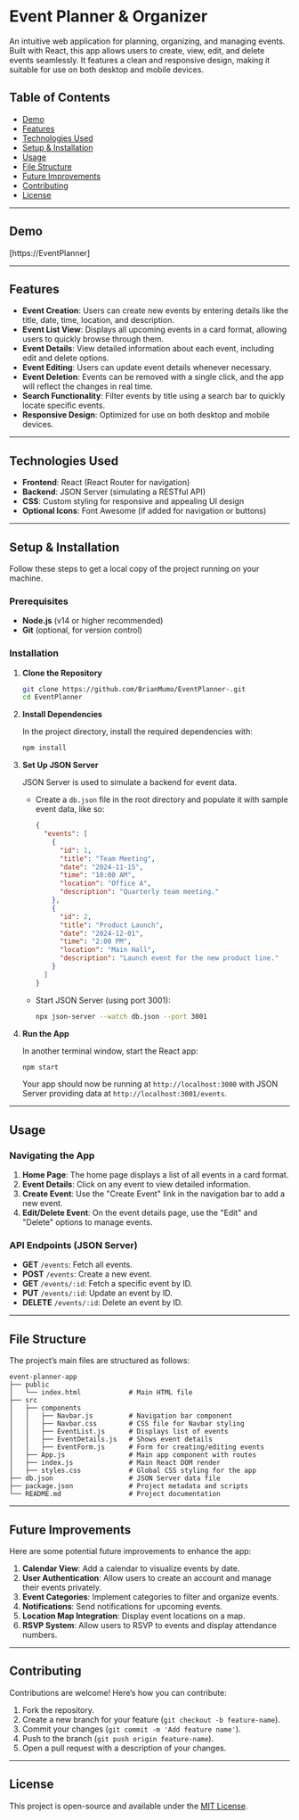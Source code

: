 

# Event Planner & Organizer

An intuitive web application for planning, organizing, and managing events. Built with React, this app allows users to create, view, edit, and delete events seamlessly. It features a clean and responsive design, making it suitable for use on both desktop and mobile devices.

## Table of Contents

- [Demo](#demo)
- [Features](#features)
- [Technologies Used](#technologies-used)
- [Setup & Installation](#setup--installation)
- [Usage](#usage)
- [File Structure](#file-structure)
- [Future Improvements](#future-improvements)
- [Contributing](#contributing)
- [License](#license)

---

## Demo

[https://EventPlanner]

---

## Features

- **Event Creation**: Users can create new events by entering details like the title, date, time, location, and description.
- **Event List View**: Displays all upcoming events in a card format, allowing users to quickly browse through them.
- **Event Details**: View detailed information about each event, including edit and delete options.
- **Event Editing**: Users can update event details whenever necessary.
- **Event Deletion**: Events can be removed with a single click, and the app will reflect the changes in real time.
- **Search Functionality**: Filter events by title using a search bar to quickly locate specific events.
- **Responsive Design**: Optimized for use on both desktop and mobile devices.
  
---

## Technologies Used

- **Frontend**: React (React Router for navigation)
- **Backend**: JSON Server (simulating a RESTful API)
- **CSS**: Custom styling for responsive and appealing UI design
- **Optional Icons**: Font Awesome (if added for navigation or buttons)

---

## Setup & Installation

Follow these steps to get a local copy of the project running on your machine.

### Prerequisites

- **Node.js** (v14 or higher recommended)
- **Git** (optional, for version control)

### Installation

1. **Clone the Repository**

   ```bash
   git clone https://github.com/BrianMumo/EventPlanner-.git
   cd EventPlanner
   ```

2. **Install Dependencies**

   In the project directory, install the required dependencies with:
   
   ```bash
   npm install
   ```

3. **Set Up JSON Server**

   JSON Server is used to simulate a backend for event data.

   - Create a `db.json` file in the root directory and populate it with sample event data, like so:

     ```json
     {
       "events": [
         {
           "id": 1,
           "title": "Team Meeting",
           "date": "2024-11-15",
           "time": "10:00 AM",
           "location": "Office A",
           "description": "Quarterly team meeting."
         },
         {
           "id": 2,
           "title": "Product Launch",
           "date": "2024-12-01",
           "time": "2:00 PM",
           "location": "Main Hall",
           "description": "Launch event for the new product line."
         }
       ]
     }
     ```

   - Start JSON Server (using port 3001):
     ```bash
     npx json-server --watch db.json --port 3001
     ```

4. **Run the App**

   In another terminal window, start the React app:

   ```bash
   npm start
   ```

   Your app should now be running at `http://localhost:3000` with JSON Server providing data at `http://localhost:3001/events`.

---

## Usage

### Navigating the App

1. **Home Page**: The home page displays a list of all events in a card format.
2. **Event Details**: Click on any event to view detailed information.
3. **Create Event**: Use the "Create Event" link in the navigation bar to add a new event.
4. **Edit/Delete Event**: On the event details page, use the "Edit" and "Delete" options to manage events.

### API Endpoints (JSON Server)

- **GET** `/events`: Fetch all events.
- **POST** `/events`: Create a new event.
- **GET** `/events/:id`: Fetch a specific event by ID.
- **PUT** `/events/:id`: Update an event by ID.
- **DELETE** `/events/:id`: Delete an event by ID.

---

## File Structure

The project’s main files are structured as follows:

```plaintext
event-planner-app
├── public
│   └── index.html            # Main HTML file
├── src
│   ├── components
│   │   ├── Navbar.js         # Navigation bar component
│   │   ├── Navbar.css        # CSS file for Navbar styling
│   │   ├── EventList.js      # Displays list of events
│   │   ├── EventDetails.js   # Shows event details
│   │   ├── EventForm.js      # Form for creating/editing events
│   ├── App.js                # Main app component with routes
│   ├── index.js              # Main React DOM render
│   ├── styles.css            # Global CSS styling for the app
├── db.json                   # JSON Server data file
├── package.json              # Project metadata and scripts
└── README.md                 # Project documentation
```

---

## Future Improvements

Here are some potential future improvements to enhance the app:

1. **Calendar View**: Add a calendar to visualize events by date.
2. **User Authentication**: Allow users to create an account and manage their events privately.
3. **Event Categories**: Implement categories to filter and organize events.
4. **Notifications**: Send notifications for upcoming events.
5. **Location Map Integration**: Display event locations on a map.
6. **RSVP System**: Allow users to RSVP to events and display attendance numbers.

---

## Contributing

Contributions are welcome! Here’s how you can contribute:

1. Fork the repository.
2. Create a new branch for your feature (`git checkout -b feature-name`).
3. Commit your changes (`git commit -m 'Add feature name'`).
4. Push to the branch (`git push origin feature-name`).
5. Open a pull request with a description of your changes.

---

## License

This project is open-source and available under the [MIT License](LICENSE).
